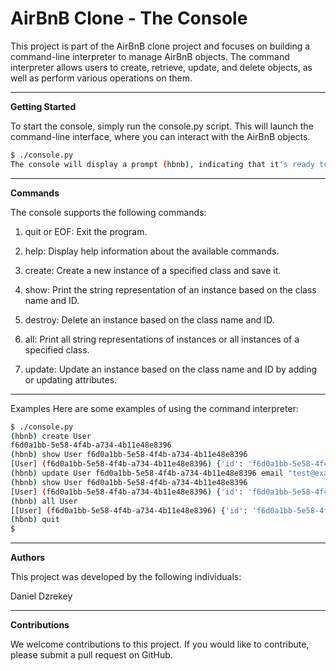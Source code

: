 # AirBnB Clone - The Console

This project is part of the AirBnB clone project and focuses on building a command-line interpreter to manage AirBnB objects. The command interpreter allows users to create, retrieve, update, and delete objects, as well as perform various operations on them.

***
**Getting Started**

To start the console, simply run the console.py script. This will launch the command-line interface, where you can interact with the AirBnB objects.

```bash
$ ./console.py
The console will display a prompt (hbnb), indicating that it's ready to accept commands. You can start typing commands and press Enter to execute them.
```
***
**Commands**

The console supports the following commands:

1. quit or EOF: Exit the program.

2. help: Display help information about the available commands.

3. create: Create a new instance of a specified class and save it.

4. show: Print the string representation of an instance based on the class name and ID.

5. destroy: Delete an instance based on the class name and ID.

6. all: Print all string representations of instances or all instances of a specified class.

7. update: Update an instance based on the class name and ID by adding or updating attributes.

***
Examples
Here are some examples of using the command interpreter:

```bash
$ ./console.py
(hbnb) create User
f6d0a1bb-5e58-4f4b-a734-4b11e48e8396
(hbnb) show User f6d0a1bb-5e58-4f4b-a734-4b11e48e8396
[User] (f6d0a1bb-5e58-4f4b-a734-4b11e48e8396) {'id': 'f6d0a1bb-5e58-4f4b-a734-4b11e48e8396', 'created_at': '2023-07-11T10:00:00.000000', 'updated_at': '2023-07-11T10:00:00.000000'}
(hbnb) update User f6d0a1bb-5e58-4f4b-a734-4b11e48e8396 email "test@example.com"
(hbnb) show User f6d0a1bb-5e58-4f4b-a734-4b11e48e8396
[User] (f6d0a1bb-5e58-4f4b-a734-4b11e48e8396) {'id': 'f6d0a1bb-5e58-4f4b-a734-4b11e48e8396', 'created_at': '2023-07-11T10:00:00.000000', 'updated_at': '2023-07-11T10:00:00.000000', 'email': 'test@example.com'}
(hbnb) all User
[[User] (f6d0a1bb-5e58-4f4b-a734-4b11e48e8396) {'id': 'f6d0a1bb-5e58-4f4b-a734-4b11e48e8396', 'created_at': '2023-07-11T10:00:00.000000', 'updated_at': '2023-07-11T10:00:00.000000', 'email': 'test@example.com'}]
(hbnb) quit
$
```
***
**Authors**

This project was developed by the following individuals:

Daniel Dzrekey

***
**Contributions**

We welcome contributions to this project. If you would like to contribute, please submit a pull request on GitHub.
